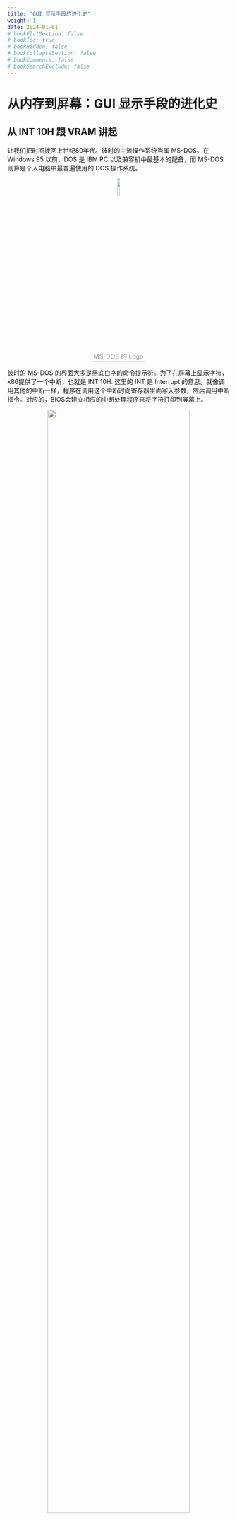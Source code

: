 ```yaml
---
title: "GUI 显示手段的进化史"
weight: 1
date: 2024-01-01
# bookFlatSection: false
# bookToc: true
# bookHidden: false
# bookCollapseSection: false
# bookComments: false
# bookSearchExclude: false
---
```


# 从内存到屏幕：GUI 显示手段的进化史

## 从 INT 10H 跟 VRAM 讲起

让我们把时间拨回上世纪80年代。彼时的主流操作系统当属 MS-DOS。在 Windows 95 以前，DOS 是 IBM PC 以及兼容机中最基本的配备，而 MS-DOS 则算是个人电脑中最普遍使用的 DOS 操作系统。

<div align="center">
<img src="/image/other/how-gui-work/Msdos-icon.png" width="10%">
    <br>
    <div style="border-bottom: 1px solid #d9d9d9;
    display: inline-block;
    color: #999;
    padding: 2px;">MS-DOS 的 Logo</div>
	<!-- <img src="" >
    msdos -->
</div>

彼时的 MS-DOS 的界面大多是黑底白字的命令提示符。为了在屏幕上显示字符，x86提供了一个中断，也就是 INT 10H. 这里的 INT 是 Interrupt 的意思。就像调用其他的中断一样，程序在调用这个中断时向寄存器里面写入参数，然后调用中断指令。对应的，BIOS会建立相应的中断处理程序来将字符打印到屏幕上。

<div align="center">
<img src="/image/other/how-gui-work/MS-DOS_Deutsch.png" width="80%">
    <br>
    <div style="border-bottom: 1px solid #d9d9d9;
    display: inline-block;
    color: #999;
    padding: 2px;">MS-DOS 的界面，这些字符基本就是通过调用 INT 10H 中断绘制（图源自维基百科）</div>
	<!-- <img src="" >
    msdos -->
</div>

INT 10H 除了可以绘制字符，也可以绘制图像，只需要改变中断的参数即可实现。
INT 10H的执行速度是相当缓慢的。除了使用 INT 10H 这个中断来绘制，还有其他的方式。

以前的计算机一般需要额外安装一张图形卡，从而支持图形输出。图形卡上一般会带有一些内存，也就是VRAM。图形卡的任务就是不断的读取VRAM中的数据，并将读到的数据解析成电信号，通过VGA等显示接口传送给显示器。那么，直接修改VRAM的数据，也可以达到绘制图像的目的，而且这个方法来的更快。

<div align="center">
<img src="/image/other/how-gui-work/IBM_VGA_graphics_card.jpg" width="80%">
    <br>
    <div style="border-bottom: 1px solid #d9d9d9;
    display: inline-block;
    color: #999;
    padding: 2px;">IBM生产的一张图形卡，提供了VGA输出。可以看到上面有很多长方形的存储芯片，也就是VRAM. 它的任务是把VRAM中的数据转换为视频输出信号。（图源自维基百科）</div>
	<!-- <img src="" >
    msdos -->
</div>

但无论如何，对于当时的程序员，都是需要接触系统的最底层，直接跟硬件打交道。不同硬件厂商的图形卡标准页不尽相同，绘制一个窗口都要费劲。

<div align="center">
<img src="/image/other/how-gui-work/Windows1.0.png" width="60%">
    <br>
    <div style="border-bottom: 1px solid #d9d9d9;
    display: inline-block;
    color: #999;
    padding: 2px;">Windows 1.0x 的界面。这同样是通过写VRAM与INT 10H制作的GUI. 值得一提的是Windows 1.0x的GUI并不支持窗口重叠，而是只能平铺在桌面上，但对话框会显示在所有窗口的上面。此时的Windows的内核仍然为MS-DOS。（图源自维基百科）</div>
	<!-- <img src="" >
    msdos -->
</div>

当然，这种情况不会一直持续下去。1995年8月，Windows 95诞生了.

## GDI: 不再重复造轮子

可能提到Windows 95，大多数人都会想到开始菜单。确实，开始菜单的出现奠定了此后20多年Windows系统的操作逻辑。但这里讨论的主角既不是Windows 95, 也不是开始菜单。除了开始菜单以外，Windows 95还有一个不太广为人知的核心部件：GDI。

<div align="center">
<img src="/image/other/how-gui-work/Windows_95_desktop.png" width="80%">
    <br>
    <div style="border-bottom: 1px solid #d9d9d9;
    display: inline-block;
    color: #999;
    padding: 2px;">Windows 95的界面，估计比较发达的城市的同学应该没见过。当年我家所在的小县城的小学微机室里面就是这个系统。（图源自维基百科）</div>
</div>

GDI，全称叫做图形设备接口(Graphics Device Interface). 微软在其中封装了将图形能输出到显示器，打印机以及其他外部输出设备的功能。也就是说，__程序员不用再关心图形卡的厂商标准是什么样子，只需要使用微软提供的接口就可以绘制图形与字符。__ 同时，微软在这套体系的基础上提供了Windows的组件库，应用程序开发者不用再思考怎么绘制窗口，而是简单的调用提供的API就可以绘制窗口、菜单、按钮等部件。举一个不太恰当的比喻，GDI比起来直接修改VRAM，就像是写Python与写C的区别。

在Windows XP, 微软又对GDI进行了加强，称为GDI+。GDI+提供二维的矢量图形，改进旧有的GDI，加强的可视化属性，例如边界，渐变和透明。通过GDI+，能够直接将BMP转成JPG或其它格式的图片，还能够生成SVG、Flash等。GDI+ 使用ARGB的值来表示颜色。

看起来似乎很完美，我们可以显示几乎任何东西了，字符、图形、甚至有透明地方的图片。但是，有一个根本的缺陷一直没变，目前一切的一切都是在CPU上运行的。随着人们对图形界面的要求越来越高（比如绘制三维图形），绘制图像所需要的资源也越来越多。这是个严重的问题：

>绘制GUI所占用的资源正在阻碍计算机的本职工作：计算。

## GPU 与 DirectX: 外观与效率，我全都要

当然，没有人愿意倒退回那个敲命令行的苦日子。但是，也没有人愿意浪费大量资源在绘制GUI上。有没有什么办法，能让我们既拥有华丽的GUI，又可以不妨碍CPU的计算呢？答案是再加一个处理器专门用来画GUI。


<div align="center">
<img src="/image/other/how-gui-work/jensen_huang.jpg" width="50%">
    <br>
    <div style="border-bottom: 1px solid #d9d9d9;
    display: inline-block;
    color: #999;
    padding: 2px;">提起GPU绕不开的那个男人：黄仁勋。1999年8月，当时还是一家小作坊的NVIDIA发布了GeForce 256并首次提出了图形处理器的概念。但谁也没想到，20年后这家公司的市值会比Intel跟AMD加起来都要高。（图源自NVIDIA）</div>
</div>

在GPU出现之前，CPU要亲历亲为的绘制GUI，而在GPU出现之后，CPU只需要告诉GPU要在哪里画什么，GPU就会自己计算出对应像素值塞进显存。图形处理器使显卡减少对CPU的依赖，并分担部分原本是由CPU所担当的工作，将CPU从绘制GUI的任务中解放出来。

这种加速程度在2D上可能不是那么明显，但如果需要渲染3D图像，比如三维建模，CAD图纸绘制这种工作，GPU能带来的加速就远超CPU了。对于光栅渲染与光线追踪这种工作，GPU天生的高并行与异构所带来的加成足以碾压CPU。

在硬件上革命的同时，软件也在不断进化。1995年，微软也推出了另一个影响深远的接口：DirectX. 这套系统可以充分的利用GPU所带来的性能提升，以更快的速度绘制更精美的图像。

除了绘制图像，DirectX旗下包含DirectCompute等等多个不同用途的子部分，因为这一系列API皆以Direct字样开头，所以DirectX（只要把X字母替换为任何一个特定API的名字）就成为这一巨大的API系列的统称。

实际上，DirectX已经超出了GUI的范围。它不仅仅包括图像的渲染，还包括音频，控制器等等组件。但如果谈到GUI，这又是一个绕不开的话题。__因为相较于它的前辈GDI，它实在是快得多。__ DirectX相较于GDI，可以充分的利用GPU的加速，从而以较快的速度绘制美观准确的图像。除了GUI，游戏行业对于这种能力的需求是远超其他任务的。

<div align="center">
<img src="/image/other/how-gui-work/dx_logo.png" width="50%">
    <br>
    <div style="border-bottom: 1px solid #d9d9d9;
    display: inline-block;
    color: #999;
    padding: 2px;">DirectX的Logo. 也正是这套系统，奠定了Windows在PC游戏行业无法撼动的地位。（图源自维基百科）</div>
</div>

除了游戏行业，DirectX在渲染GUI上也大放异彩。最典型的例子莫过于Windows Vista与Windows 7的Aero特效。通过利用DirectX 9带来的绘图能力，Windows的GUI得以在不牺牲太多速度的同时全面进化。用个不太恰当的比喻，采用了DirectX渲染的Windows的桌面相当于一个大游戏，所有渲染都是GPU完成的。

<div align="center">
<img src="/image/other/how-gui-work/Aero_Example.png" width="70%">
    <br>
    <div style="border-bottom: 1px solid #d9d9d9;
    display: inline-block;
    color: #999;
    padding: 2px;">Windows 7上的Aero特效。注意看标题栏的高斯模糊效果。实际上GDI在Windows 7之后就被更为强大的DirectX取代了，只保留了兼容的接口，功能全部由DirectX实现。（图源自维基百科）</div>
</div>

## 说回 Windows: 它是怎么渲染GUI的

让我们把目光再次聚焦回Windows. 实际上，Windows内部是怎么实现渲染GUI的，恐怕除了微软没人知道。毕竟Windows是一个闭源商业系统。但借助相关资料，我们还是可以对渲染的流程略知一二。整个渲染流程大概如下：

- 对于每个显示的应用程序，它们自己都会保存自己的缓冲区。我们可以理解为一个像素矩阵，每个点都对应屏幕上的一个点。这样，每个应用都可以操作自己窗口显示的内容。

- 在这之后，Windows会通过DWM，也就是桌面窗口管理器，将所有应用程序的窗口合并成为显示的图像。Aero的半透明特效就是借助这个方式实现的，通过生成底层窗口的模糊图像营造出毛玻璃效果。

当然，实际上Windows的渲染系统还要复杂的多，除此以外还有消息系统用来响应鼠标与键盘的操作，但如果在这里详细的展开讲，我恐怕是没有这个能力的。有兴趣的同学可以自行搜索了解。

另外有一个地方要提一句，__现代Windows的GUI实际上是不包括在内核里面的。__ 在NT 4.0时代，GUI是在Windows内核中的，但在NT 6.0的时代，GUI就被彻底移除出了内核，而是运行在用户态。至于原因，我引用知乎@韩朴宇的一段话：

>@韩朴宇: 事实上，当初Windows NT 4.0将GUI移入内核的原因在当前已经不存在了。一方面GDI已经不再使用，程序普遍自绘GUI，另一方面，在用户态实现窗口管理完全不存在性能瓶颈，况且DWM已经将绘制这一主要的窗口管理功能在用户态实现了。唯一能解释的就是微软本来打算使用UWP完全代替过去的生态, 但失败了, 因此不再追求在桌面版Windows上破坏原有的win32兼容性。

## Linux: 真的有人用GUI吗？

最后，我们再看下Linux是怎么渲染GUI的。

值得一提的是，Linux的GUI也是完完全全在用户态运行的。现代Linux渲染GUI有两种途径：X Window System与Wayland. 其中X Window System是比较早期的途径，现在已经被逐渐淘汰了，取而代之的是Wayland，一个更简单高效的窗口管理系统。

先说X Window System. 它主要包括三部分：服务器，客户端与窗口管理器。至于它的工作流程，我这里直接复制知乎@silaoA的文字与配图：

<div align="center">
<img src="/image/other/how-gui-work/xserver.jpg" width="100%">
    <br>
    <div style="border-bottom: 1px solid #d9d9d9;
    display: inline-block;
    color: #999;
    padding: 2px;">X Window System 架构，图源自知乎@silaoA</div>
</div>


>假定多个X客户端程序及窗口管理器在主机A上，某个X Server（如下文X.Org Server）运行在主机B上，程序运行过程可简化如下过程。
>
>1. 某个X客户端进程启动，向主机B发送连接请求，目标地址可通过命令行或配置文件指定，如果给定的地址已有X Server正在监听端口，则进行下一步；
>2. 主机B上的X Server返回一个连接正确响应，X Server也可以配置接受或拒绝某些地址的请求；
>3. X客户端向X Server发送渲染请求及窗口界面数据； X Server一方面将窗口界面数据交给显示驱动计算渲染缓冲，另一方面综合各个X客户端的渲染请求，计算更新区域，但它并不知道如何将多个窗口“合成到一起”，于是将更新区域事件发给窗口管理器
>4. 窗口管理器了解到需要在屏幕上重新合成一块区域，再向X Server发送整个屏幕的绘制请求和数据
>5. X Server将绘图数据交给显示驱动计算所有渲染缓冲，并最终绘制图形
>6. 运行过程中，X Server可能收到主机B上的鼠标、键盘事件，经计算后，X Server决定发给哪个X客户端（即获得焦点）
>7. X客户端收到鼠标、键盘事件后，回调事件处理，并计算界面该如何更新
>8. 循环第3~8，直至X客户端收到关闭事件，进程终止、连接断开。

X Window System 只是一个规范，有很多项目在此之上继续开发，将自己的主题，组件，图标等打包在一起。例如Gnome等等。

与X Window System相对的就是Wayland. 相对于X Window System, 它只有两个部件：客户端与合成器。工作流程这里同样引用知乎@silaoA的文字与配图：

<div align="center">
<img src="/image/other/how-gui-work/wayland.jpg" width="100%">
    <br>
    <div style="border-bottom: 1px solid #d9d9d9;
    display: inline-block;
    color: #999;
    padding: 2px;">Wayland 架构，图源自知乎@silaoA</div>
</div>

>假定多个Wayland客户端程序在主机A上，某个Wayland Compositor（如Weston）运行在主机B上。
>  
>1. 某个客户端进程启动，向主机B发送连接请求，目标地址可通过命令行或配置文件指定，如果给定的地址已有Compositor正在监听端口，则进行下一步；
>2. 主机B上的Compositor返回一个连接正确响应，Compositor也可以配置接受或拒绝某些地址的请求；
>3. 客户端自行生成UI界面和渲染缓冲，不需要向Compositor发送绘制请求，但需要发送更新区域事件，告知渲染缓冲中更新了哪些内容；
>4.  Compositor综合各客户端的区域更新事件，重新合成整个屏幕，并交给显示驱动绘制图形；
>5. 运行过程中，Compositor可能收到主机B上的鼠标、键盘事件，经计算后，Compositor决定发给哪个客户端（即获得焦点）；
>6. 客户端收到鼠标、键盘事件后，回调事件处理；
>7. 循环第3~6，直至客户端收到关闭事件，进程终止、连接断开。

>尽管有这样那样的问题，X仍然是GNU/Linux、UNIX上的主力，Wayland作为强有力的竞争对手，在远程桌面方面亦存在问题，重度依赖Linux内核技术不易移植到其他系统平台。在微软的WSL崛起之时，X的优势倒可以尽情发挥出来。

## 结语：试想没有GUI的世界

>人类是最典型的视觉动物。

计算机从上世纪50年代诞生到现在已经过了大半个世纪，试想没有GUI的世界，恐怕计算机到现在还是被束之高阁，常人无法使用的高门槛工具。GUI造就了Window与macOS以及形形色色的易用方便的操作系统。虽然很少有系统将GUI写进内核，但对很多系统来说，GUI的重要性并不比内核低多少。相信在未来，随着人机交互的发展，能够诞生出比GUI更加先进的交互方式。

## 参考资料

- MS-DOS 维基百科 https://zh.wikipedia.org/wiki/MS-DOS
- INT 10H 维基百科 https://zh.wikipedia.org/wiki/INT_10H
- 显卡 维基百科 https://zh.wikipedia.org/wiki/%E6%98%BE%E7%A4%BA%E5%8D%A1
- Windows 1.0x 维基百科 https://zh.wikipedia.org/wiki/Windows_1.0
- Windows 95 维基百科 https://zh.wikipedia.org/wiki/Windows_95
- GDI+ 维基百科 https://zh.wikipedia.org/wiki/GDI%2B
- Windows API 维基百科 https://zh.wikipedia.org/wiki/Windows_API
- 图形用户界面 维基百科 https://zh.wikipedia.org/wiki/%E5%9B%BE%E5%BD%A2%E7%94%A8%E6%88%B7%E7%95%8C%E9%9D%A2
- Windows Presentation Foundation 维基百科 https://zh.wikipedia.org/wiki/Windows_Presentation_Foundation
- Windows Aero 维基百科 https://zh.wikipedia.org/wiki/Windows_Aero
- Linux 为何不把图形用户界面写入内核？知乎 https://www.zhihu.com/question/20667741
- Linux 图形界面的显示原理是什么？知乎 https://www.zhihu.com/question/321725817
- GDI、DirectX、WPF、Winform等绘图相关关系梳理 博客园 https://www.cnblogs.com/wantoo/p/3898592.html
